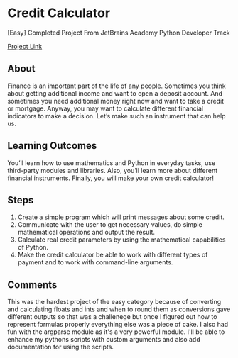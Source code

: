 # Credit Calculator

[Easy] Completed Project From JetBrains Academy Python Developer Track

[Project Link](https://hyperskill.org/projects/90?track=2)

## About
Finance is an important part of the life of any people. Sometimes you think about getting additional income and want to open a deposit account. And sometimes you need additional money right now and want to take a credit or mortgage. Anyway, you may want to calculate different financial indicators to make a decision. Let’s make such an instrument that can help us.

## Learning Outcomes
You’ll learn how to use mathematics and Python in everyday tasks, use third-party modules and libraries. Also, you’ll learn more about different financial instruments. Finally, you will make your own credit calculator!

## Steps
1. Create a simple program which will print messages about some credit. 
2. Communicate with the user to get necessary values, do simple mathematical operations and output the result.
3. Calculate real credit parameters by using the mathematical capabilities of Python. 
4. Make the credit calculator be able to work with different types of payment and to work with command-line arguments.

## Comments
This was the hardest project of the easy category because of converting and calculating floats and ints and when to round them as conversions gave different outputs so that was a challenege but once I figured out how to represent formulas properly everything else was a piece of cake. I also had fun with the argparse module as it's a very powerful module. I'll be able to enhance my pythons scripts with custom arguments and also add documentation for using the scripts.
